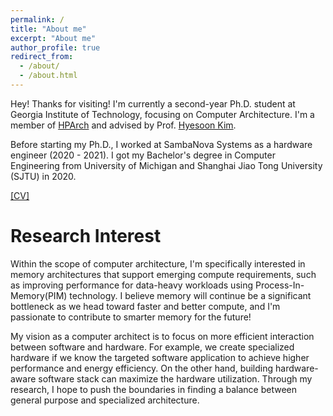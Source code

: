 ```yaml
---
permalink: /
title: "About me"
excerpt: "About me"
author_profile: true
redirect_from: 
  - /about/
  - /about.html
---
```


Hey! Thanks for visiting! I'm currently a second-year Ph.D. student at Georgia Institute of Technology, focusing on Computer Architecture. I'm a member of [HPArch](http://hparch.gatech.edu/index.html) and advised by Prof. [Hyesoon Kim](https://www.cc.gatech.edu/~hyesoon/). 

Before starting my Ph.D., I worked at SambaNova Systems as a hardware engineer (2020 - 2021). I got my Bachelor's degree in Computer Engineering from University of Michigan and Shanghai Jiao Tong University (SJTU) in 2020.

[[CV]](liu-xueyang.github.io/files/Xueyang_Liu_CV_0922.pdf)

Research Interest
======
Within the scope of computer architecture, I'm specifically interested in memory architectures that support emerging compute requirements, such as improving performance for data-heavy workloads using Process-In-Memory(PIM) technology. I believe memory will continue be a significant bottleneck as we head toward faster and better compute, and I'm passionate to contribute to smarter memory for the future! 

My vision as a computer architect is to focus on more efficient interaction between software and hardware. For example, we create specialized hardware if we know the targeted software application to achieve higher performance and energy efficiency. On the other hand, building hardware-aware software stack can maximize the hardware utilization. Through my research, I hope to push the boundaries in finding a balance between general purpose and specialized architecture. 
